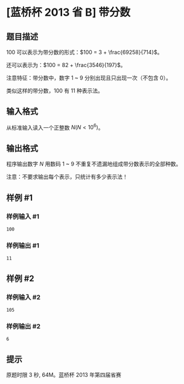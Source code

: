 # [蓝桥杯 2013 省 B] 带分数

## 题目描述

$100$ 可以表示为带分数的形式：$100 = 3 + \frac{69258}{714}$。

还可以表示为：$100 = 82 + \frac{3546}{197}$。

注意特征：带分数中，数字 $1$ ~ $9$ 分别出现且只出现一次（不包含 $0$）。

类似这样的带分数，$100$ 有 $11$ 种表示法。

## 输入格式

从标准输入读入一个正整数 $N(N<10^6)$。

## 输出格式

程序输出数字 $N$ 用数码 $1$ ~ $9$ 不重复不遗漏地组成带分数表示的全部种数。

注意：不要求输出每个表示，只统计有多少表示法！

## 样例 #1

### 样例输入 #1

```
100
```

### 样例输出 #1

```
11
```

## 样例 #2

### 样例输入 #2

```
105
```

### 样例输出 #2

```
6
```

## 提示

原题时限 3 秒, 64M。蓝桥杯 2013 年第四届省赛